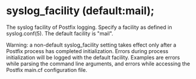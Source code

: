 # syslog_facility (default:mail); 


The syslog facility of Postfix logging. Specify a facility as
defined in syslog.conf(5). The default facility is "mail".



Warning: a non-default syslog_facility setting takes effect only
after a Postfix process has completed initialization.  Errors during
process initialization will be logged with the default facility.
Examples are errors while parsing the command line arguments, and
errors while accessing the Postfix main.cf configuration file.



